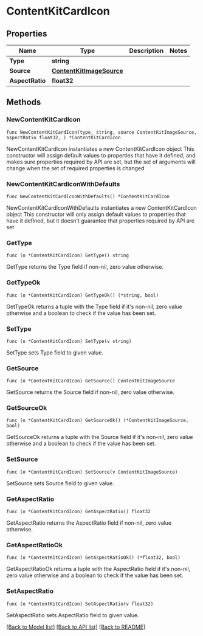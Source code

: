 # ContentKitCardIcon

## Properties

Name | Type | Description | Notes
------------ | ------------- | ------------- | -------------
**Type** | **string** |  | 
**Source** | [**ContentKitImageSource**](ContentKitImageSource.md) |  | 
**AspectRatio** | **float32** |  | 

## Methods

### NewContentKitCardIcon

`func NewContentKitCardIcon(type_ string, source ContentKitImageSource, aspectRatio float32, ) *ContentKitCardIcon`

NewContentKitCardIcon instantiates a new ContentKitCardIcon object
This constructor will assign default values to properties that have it defined,
and makes sure properties required by API are set, but the set of arguments
will change when the set of required properties is changed

### NewContentKitCardIconWithDefaults

`func NewContentKitCardIconWithDefaults() *ContentKitCardIcon`

NewContentKitCardIconWithDefaults instantiates a new ContentKitCardIcon object
This constructor will only assign default values to properties that have it defined,
but it doesn't guarantee that properties required by API are set

### GetType

`func (o *ContentKitCardIcon) GetType() string`

GetType returns the Type field if non-nil, zero value otherwise.

### GetTypeOk

`func (o *ContentKitCardIcon) GetTypeOk() (*string, bool)`

GetTypeOk returns a tuple with the Type field if it's non-nil, zero value otherwise
and a boolean to check if the value has been set.

### SetType

`func (o *ContentKitCardIcon) SetType(v string)`

SetType sets Type field to given value.


### GetSource

`func (o *ContentKitCardIcon) GetSource() ContentKitImageSource`

GetSource returns the Source field if non-nil, zero value otherwise.

### GetSourceOk

`func (o *ContentKitCardIcon) GetSourceOk() (*ContentKitImageSource, bool)`

GetSourceOk returns a tuple with the Source field if it's non-nil, zero value otherwise
and a boolean to check if the value has been set.

### SetSource

`func (o *ContentKitCardIcon) SetSource(v ContentKitImageSource)`

SetSource sets Source field to given value.


### GetAspectRatio

`func (o *ContentKitCardIcon) GetAspectRatio() float32`

GetAspectRatio returns the AspectRatio field if non-nil, zero value otherwise.

### GetAspectRatioOk

`func (o *ContentKitCardIcon) GetAspectRatioOk() (*float32, bool)`

GetAspectRatioOk returns a tuple with the AspectRatio field if it's non-nil, zero value otherwise
and a boolean to check if the value has been set.

### SetAspectRatio

`func (o *ContentKitCardIcon) SetAspectRatio(v float32)`

SetAspectRatio sets AspectRatio field to given value.



[[Back to Model list]](../README.md#documentation-for-models) [[Back to API list]](../README.md#documentation-for-api-endpoints) [[Back to README]](../README.md)


